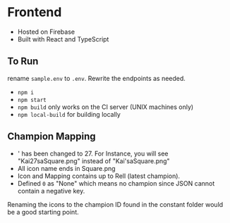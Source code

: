 # Frontend

* Hosted on Firebase
* Built with React and TypeScript

## To Run

rename `sample.env` to `.env`. Rewrite the endpoints as needed.

* `npm i`
* `npm start`
* `npm build` only works on the CI server (UNIX machines only)
* `npm local-build` for building locally

## Champion Mapping
* ' has been changed to 27. For Instance, you will see "Kai27saSquare.png" instead of "Kai'saSquare.png"
* All icon name ends in Square.png
* Icon and Mapping contains up to Rell (latest champion).
* Defined `0` as "None" which means no champion since JSON cannot contain a negative key.

Renaming the icons to the champion ID found in the constant folder would be a good starting point.